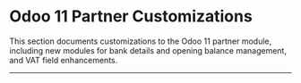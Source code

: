 # Odoo 11 Partner Customizations

This section documents customizations to the Odoo 11 partner module, including new modules for bank details and opening balance management, and VAT field enhancements.

---
